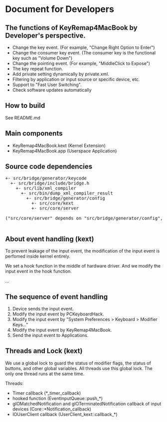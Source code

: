 Document for Developers
=======================

The functions of KeyRemap4MacBook by Developer's perspective.
-------------------------------------------------------------

* Change the key event. (For example, "Change Right Option to Enter")
* Change the consumer key event. (The consumer key is the functional key such as "Volume Down")
* Change the pointing event. (For example, "MiddleClick to Expose")
* The key repeat function.
* Add private setting dynamically by private.xml.
* Filtering by application or input source or specific device, etc.
* Support to "Fast User Switching".
* Check software updates automatically


How to build
------------
See README.md


Main components
---------------
* KeyRemap4MacBook.kext (Kernel Extension)
* KeyRemap4MacBook.app (Userspace Application)


Source code dependencies
------------------------
<pre>
+- src/bridge/generator/keycode
  +- src/bridge/include/bridge.h
    +- src/lib/xml_compiler
      +- src/bin/dump_xml_compiler_result
        +- src/bridge/generator/config
          +- src/core/kext
          +- src/core/server

("src/core/server" depends on "src/bridge/generator/config", ...)

</pre>


About event handling (kext)
---------------------------
To prevent leakage of the input event, the modification of the input event is perfomed inside kernel entirely.

We set a hook function in the middle of hardware driver.
And we modify the input event in the hook function.

...


The sequence of event handling
------------------------------
1. Device sends the input event.
1. Modify the input event by PCKeyboardHack.
1. Modify the input event by "System Preferences > Keyboard > Modifier Keys..."
1. Modify the input event by KeyRemap4MacBook.
1. Send the input event to Applications.


Threads and Lock (kext)
-----------------------
We use a global lock to guard the status of modifier flags, the status of buttons, and other global variables.
All threads use this global lock. The only one thread runs at the same time.

Threads:

* Timer callback (*_timer_callback)
* hooked function (EventInputQueue::push_*)
* gIOMatchedNotification and gIOTerminatedNotification callback of input devices (Core::*Notification_callback)
* IOUserClient callback (UserClient_kext::callback_*)

